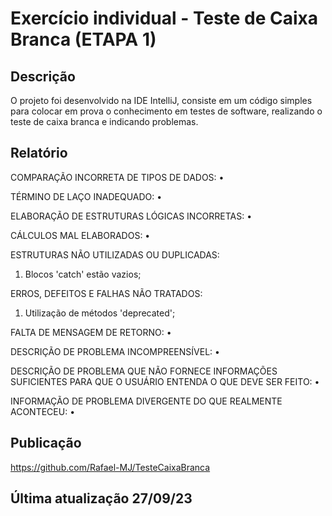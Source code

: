 # Exercício individual - Teste de Caixa Branca (ETAPA 1)

## Descrição
O projeto foi desenvolvido na IDE IntelliJ, consiste em um código simples para colocar em prova o conhecimento em testes de software, realizando o teste de caixa branca e indicando problemas.

## Relatório

COMPARAÇÃO INCORRETA DE TIPOS DE DADOS:
• 

TÉRMINO DE LAÇO INADEQUADO:
• 

ELABORAÇÃO DE ESTRUTURAS LÓGICAS INCORRETAS:
• 

CÁLCULOS MAL ELABORADOS:
• 

ESTRUTURAS NÃO UTILIZADAS OU DUPLICADAS:
<ol>
    <li>
       Blocos 'catch' estão vazios;
    </li>
  </ol>

ERROS, DEFEITOS E FALHAS NÃO TRATADOS:
  <ol>
    <li>
      Utilização de métodos 'deprecated';
    </li>
  </ol>

FALTA DE MENSAGEM DE RETORNO:
• 

DESCRIÇÃO DE PROBLEMA INCOMPREENSÍVEL:
• 

DESCRIÇÃO DE PROBLEMA QUE NÃO FORNECE INFORMAÇÕES SUFICIENTES PARA QUE O USUÁRIO ENTENDA O QUE DEVE SER FEITO:
• 

INFORMAÇÃO DE PROBLEMA DIVERGENTE DO QUE REALMENTE ACONTECEU:
• 

## Publicação
https://github.com/Rafael-MJ/TesteCaixaBranca

## Última atualização 27/09/23
